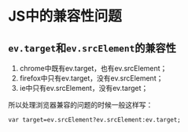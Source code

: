 # JS中的兼容性问题
## `ev.target`和`ev.srcElement`的兼容性
1. chrome中既有ev.target，也有ev.srcElement；
2. firefox中只有ev.target，没有ev.srcElement；
3. ie中只有ev.srcElement，没有ev.target；

所以处理浏览器兼容的问题的时候一般这样写：
```
var target=ev.srcElement?ev.srcElement:ev.target;
```
